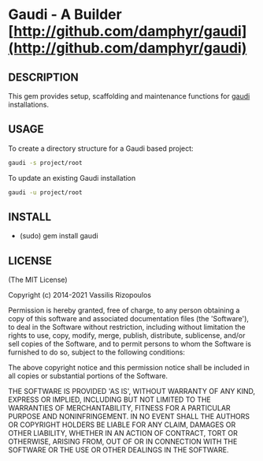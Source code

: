 # Gaudi - A Builder [http://github.com/damphyr/gaudi](http://github.com/damphyr/gaudi)

## DESCRIPTION

This gem provides setup, scaffolding and maintenance functions for [gaudi](http://github.com/damphyr/gaudi) installations.

## USAGE

To create a directory structure for a Gaudi based project:

```bash
gaudi -s project/root  
```

To update an existing Gaudi installation

```bash
gaudi -u project/root
```

## INSTALL

* (sudo) gem install gaudi

## LICENSE

(The MIT License)

Copyright (c) 2014-2021 Vassilis Rizopoulos

Permission is hereby granted, free of charge, to any person obtaining
a copy of this software and associated documentation files (the
'Software'), to deal in the Software without restriction, including
without limitation the rights to use, copy, modify, merge, publish,
distribute, sublicense, and/or sell copies of the Software, and to
permit persons to whom the Software is furnished to do so, subject to
the following conditions:

The above copyright notice and this permission notice shall be
included in all copies or substantial portions of the Software.

THE SOFTWARE IS PROVIDED 'AS IS', WITHOUT WARRANTY OF ANY KIND,
EXPRESS OR IMPLIED, INCLUDING BUT NOT LIMITED TO THE WARRANTIES OF
MERCHANTABILITY, FITNESS FOR A PARTICULAR PURPOSE AND NONINFRINGEMENT.
IN NO EVENT SHALL THE AUTHORS OR COPYRIGHT HOLDERS BE LIABLE FOR ANY
CLAIM, DAMAGES OR OTHER LIABILITY, WHETHER IN AN ACTION OF CONTRACT,
TORT OR OTHERWISE, ARISING FROM, OUT OF OR IN CONNECTION WITH THE
SOFTWARE OR THE USE OR OTHER DEALINGS IN THE SOFTWARE.
